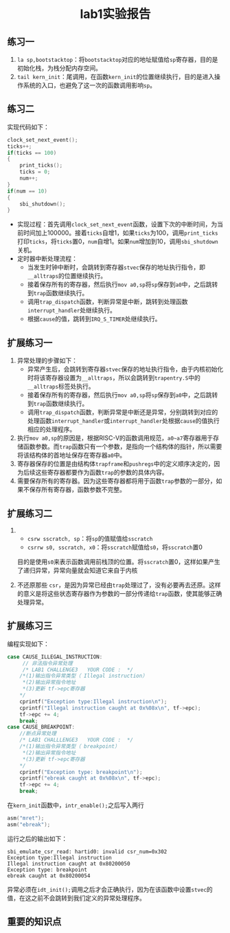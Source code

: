 <h1><center>lab1实验报告</center></h1>

## 练习一

1. `la sp,bootstacktop`：将`bootstacktop`对应的地址赋值给`sp`寄存器，目的是初始化栈，为栈分配内存空间。
2. `tail kern_init`：尾调用，在函数`kern_init`的位置继续执行，目的是进入操作系统的入口，也避免了这一次的函数调用影响`sp`。

## 练习二

实现代码如下：

```c
clock_set_next_event();
ticks++;
if(ticks == 100)
{
    print_ticks();
    ticks = 0;
    num++;
}
if(num == 10)
{
    sbi_shutdown();
}
```

+ 实现过程：首先调用`clock_set_next_event`函数，设置下次的中断时间，为当前时间加上100000。接着`ticks`自增1，如果`ticks`为100，调用`print_ticks`打印`ticks`，将`ticks`置0，`num`自增1。如果`num`增加到10，调用`sbi_shutdown`关机。
+ 定时器中断处理流程：
  + 当发生时钟中断时，会跳转到寄存器`stvec`保存的地址执行指令，即`__alltraps`的位置继续执行。
  + 接着保存所有的寄存器，然后执行`mov a0,sp`将`sp`保存到`a0`中，之后跳转到`trap`函数继续执行。
  + 调用`trap_dispatch`函数，判断异常是中断，跳转到处理函数`interrupt_handler`处继续执行。
  + 根据`cause`的值，跳转到`IRQ_S_TIMER`处继续执行。

## 扩展练习一

1. 异常处理的步骤如下：
   + 异常产生后，会跳转到寄存器`stvec`保存的地址执行指令，由于内核初始化时将该寄存器设置为`__alltraps`，所以会跳转到`trapentry.S`中的`__alltraps`标签处执行。
   + 接着保存所有的寄存器，然后执行`mov a0,sp`将`sp`保存到`a0`中，之后跳转到`trap`函数继续执行。
   + 调用`trap_dispatch`函数，判断异常是中断还是异常，分别跳转到对应的处理函数`interrupt_handler`或`interrupt_handler`处根据`cause`的值执行相应的处理程序。
2. 执行`mov a0,sp`的原因是，根据RISC-V的函数调用规范，`a0~a7`寄存器用于存储函数参数。而`trap`函数只有一个参数，是指向一个结构体的指针，所以需要将该结构体的首地址保存在寄存器`a0`中。
3. 寄存器保存的位置是由结构体`trapframe`和`pushregs`中的定义顺序决定的，因为后续这些寄存器都要作为函数`trap`的参数的具体内容。
4. 需要保存所有的寄存器。因为这些寄存器都将用于函数`trap`参数的一部分，如果不保存所有寄存器，函数参数不完整。

## 扩展练习二

1. + `csrw sscratch, sp`：将`sp`的值赋值给`sscratch`
   + `csrrw s0, sscratch, x0`：将`sscratch`赋值给`s0`，将`sscratch`置0

   目的是使用`s0`来表示函数调用前栈顶的位置。将`sscratch`置0，这样如果产生了递归异常，异常向量就会知道它来自于内核

2. 不还原那些 `csr`，是因为异常已经由`trap`处理过了，没有必要再去还原。这样的意义是将这些状态寄存器作为参数的一部分传递给`trap`函数，使其能够正确处理异常。

## 扩展练习三

编程实现如下：

```c
case CAUSE_ILLEGAL_INSTRUCTION:
     // 非法指令异常处理
     /* LAB1 CHALLENGE3   YOUR CODE :  */
    /*(1)输出指令异常类型（ Illegal instruction）
     *(2)输出异常指令地址
     *(3)更新 tf->epc寄存器
    */
    cprintf("Exception type:Illegal instruction\n");
    cprintf("Illegal instruction caught at 0x%08x\n", tf->epc);
    tf->epc += 4; 
    break;
case CAUSE_BREAKPOINT:
    //断点异常处理
    /* LAB1 CHALLLENGE3   YOUR CODE :  */
    /*(1)输出指令异常类型（ breakpoint）
     *(2)输出异常指令地址
     *(3)更新 tf->epc寄存器
    */
    cprintf("Exception type: breakpoint\n");
    cprintf("ebreak caught at 0x%08x\n", tf->epc);
    tf->epc += 4;
    break;
```

在`kern_init`函数中，`intr_enable();`之后写入两行

```c
asm("mret");
asm("ebreak");
```

运行之后的输出如下：

```shell
sbi_emulate_csr_read: hartid0: invalid csr_num=0x302
Exception type:Illegal instruction
Illegal instruction caught at 0x80200050
Exception type: breakpoint
ebreak caught at 0x80200054
```

异常必须在`idt_init();`调用之后才会正确执行，因为在该函数中设置`stvec`的值，在这之前不会跳转到我们定义的异常处理程序。

## 重要的知识点

